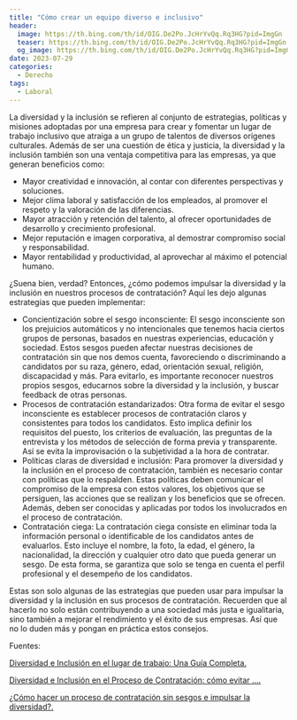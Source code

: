 ```yaml
---
title: "Cómo crear un equipo diverso e inclusivo"
header:
  image: https://th.bing.com/th/id/OIG.De2Po.JcHrYvQq.Rq3HG?pid=ImgGn
  teaser: https://th.bing.com/th/id/OIG.De2Po.JcHrYvQq.Rq3HG?pid=ImgGn
  og_image: https://th.bing.com/th/id/OIG.De2Po.JcHrYvQq.Rq3HG?pid=ImgGn
date: 2023-07-29
categories:
  - Derecho
tags:
  - Laboral
---
```


La diversidad y la inclusión se refieren al conjunto de estrategias, políticas y misiones adoptadas por una empresa para crear y fomentar un lugar de trabajo inclusivo que atraiga a un grupo de talentos de diversos orígenes culturales. Además de ser una cuestión de ética y justicia, la diversidad y la inclusión también son una ventaja competitiva para las empresas, ya que generan beneficios como:

- Mayor creatividad e innovación, al contar con diferentes perspectivas y soluciones.
- Mejor clima laboral y satisfacción de los empleados, al promover el respeto y la valoración de las diferencias.
- Mayor atracción y retención del talento, al ofrecer oportunidades de desarrollo y crecimiento profesional.
- Mejor reputación e imagen corporativa, al demostrar compromiso social y responsabilidad.
- Mayor rentabilidad y productividad, al aprovechar al máximo el potencial humano.

¿Suena bien, verdad? Entonces, ¿cómo podemos impulsar la diversidad y la inclusión en nuestros procesos de contratación? Aquí les dejo algunas estrategias que pueden implementar:

- Concientización sobre el sesgo inconsciente: El sesgo inconsciente son los prejuicios automáticos y no intencionales que tenemos hacia ciertos grupos de personas, basados en nuestras experiencias, educación y sociedad. Estos sesgos pueden afectar nuestras decisiones de contratación sin que nos demos cuenta, favoreciendo o discriminando a candidatos por su raza, género, edad, orientación sexual, religión, discapacidad y más. Para evitarlo, es importante reconocer nuestros propios sesgos, educarnos sobre la diversidad y la inclusión, y buscar feedback de otras personas.
- Procesos de contratación estandarizados: Otra forma de evitar el sesgo inconsciente es establecer procesos de contratación claros y consistentes para todos los candidatos. Esto implica definir los requisitos del puesto, los criterios de evaluación, las preguntas de la entrevista y los métodos de selección de forma previa y transparente. Así se evita la improvisación o la subjetividad a la hora de contratar.
- Políticas claras de diversidad e inclusión: Para promover la diversidad y la inclusión en el proceso de contratación, también es necesario contar con políticas que lo respalden. Estas políticas deben comunicar el compromiso de la empresa con estos valores, los objetivos que se persiguen, las acciones que se realizan y los beneficios que se ofrecen. Además, deben ser conocidas y aplicadas por todos los involucrados en el proceso de contratación.
- Contratación ciega: La contratación ciega consiste en eliminar toda la información personal o identificable de los candidatos antes de evaluarlos. Esto incluye el nombre, la foto, la edad, el género, la nacionalidad, la dirección y cualquier otro dato que pueda generar un sesgo. De esta forma, se garantiza que solo se tenga en cuenta el perfil profesional y el desempeño de los candidatos.

Estas son solo algunas de las estrategias que pueden usar para impulsar la diversidad y la inclusión en sus procesos de contratación. Recuerden que al hacerlo no solo están contribuyendo a una sociedad más justa e igualitaria, sino también a mejorar el rendimiento y el éxito de sus empresas. Así que no lo duden más y pongan en práctica estos consejos.

Fuentes:

[Diversidad e Inclusión en el lugar de trabajo: Una Guía Completa. ](https://blog.vantagecircle.com/es/diversidad-e-inclusion-lugar-de-trabajo/)

[Diversidad e Inclusión en el Proceso de Contratación: cómo evitar .... ](https://www.webyempresas.com/diversidad-inclusion-contratacion/)

[¿Cómo hacer un proceso de contratación sin sesgos e impulsar la diversidad?. ](https://www.eleconomista.com.mx/el-empresario/Como-hacer-un-proceso-de-contratacion-sin-sesgos-e-impulsar-la-diversidad-20230313-0111.html)